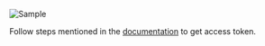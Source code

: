 ![Sample](sample.png)

Follow steps mentioned in the [documentation](https://docs.github.com/en/authentication/keeping-your-account-and-data-secure/creating-a-personal-access-token#creating-a-token) to get access token.
